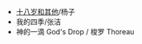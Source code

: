 * [十八岁和其他](https://wenku.baidu.com/view/a671fa4733687e21af45a93b)/杨子
* 我的四季/张洁
* 神的一滴 God's Drop / 梭罗 Thoreau
